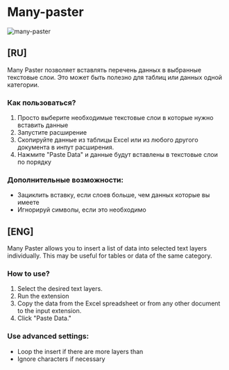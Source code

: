 # Many-paster

![many-paster](https://user-images.githubusercontent.com/28981393/80793990-5af19a00-8ba1-11ea-9c41-0c72f1101b70.png)

## [RU] 
Many Paster позволяет вставлять перечень данных в выбранные текстовые слои.
Это может быть полезно для таблиц или данных одной категории.

### Как пользоваться?

1. Просто выберите необходимые текстовые слои в которые нужно вставить данные
2. Запустите расширение
3. Скопируйте данные из таблицы Excel или из любого другого документа в инпут расширения.
4. Нажмите "Paste Data" и данные будут вставлены в текстовые слои по порядку 

### Дополнительные возможности:

- Зациклить вставку, если слоев больше, чем данных которые вы имеете
- Игнорируй символы, если это необходимо

## [ENG] 
Many Paster allows you to insert a list of data into selected text layers individually.
This may be useful for tables or data of the same category.

### How to use?

1. Select the desired text layers.
2. Run the extension
3. Copy the data from the Excel spreadsheet or from any other document to the input extension.
4. Click "Paste Data."

### Use advanced settings:

- Loop the insert if there are more layers than
- Ignore characters if necessary
